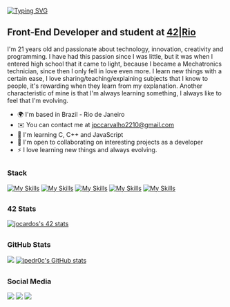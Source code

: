 <!--Hi <img src="https://raw.githubusercontent.com/kaueMarques/kaueMarques/master/hi.gif" width="40px"> my name is João Pedro-->
[![Typing SVG](https://readme-typing-svg.demolab.com?font=Rubik+Marker+Hatch&size=30&duration=1500&pause=3000&color=D25E04&vCenter=true&width=435&height=30&lines=Hi%2C+my+name+is+Jo%C3%A3o+Pedro)](https://git.io/typing-svg)


Front-End Developer and student at [42|Rio](https://42.rio)
------------------------------------------------

<p>I'm 21 years old and passionate about technology, innovation, creativity and programming. I have had this passion since I was little, but it was when I entered high school that it came to light, because I became a Mechatronics technician, since then I only fell in love even more. I learn new things with a certain ease, I love sharing/teaching/explaining subjects that I know to people, it's rewarding when they learn from my explanation. Another characteristic of mine is that I'm always learning something, I always like to feel that I'm evolving.</p>

* 🌍  I'm based in Brazil - Rio de Janeiro
* ✉️  You can contact me at [jpccarvalho2210@gmail.com](mailto:jpccarvalho2210@gmail.com)
* 🧠  I'm learning C, C++ and JavaScript
* 🤝  I'm open to collaborating on interesting projects as a developer
* ⚡  I love learning new things and always evolving.
 
##

### Stack
[![My Skills](https://skillicons.dev/icons?i=c)](https://docs.microsoft.com/en-us/cpp/?view=msvc-170)
[![My Skills](https://skillicons.dev/icons?i=cpp)](https://developer.mozilla.org/pt-BR/docs/Web/CSS)
[![My Skills](https://skillicons.dev/icons?i=js)](https://developer.mozilla.org/en-US/docs/Web/JavaScript)
[![My Skills](https://skillicons.dev/icons?i=html)](https://developer.mozilla.org/en-US/docs/Glossary/HTML5)
[![My Skills](https://skillicons.dev/icons?i=css)](https://developer.mozilla.org/pt-BR/docs/Web/CSS)

##

### 42 Stats
<div>
<a href="https://github.com/JaeSeoKim/badge42"><img src="https://badge42.vercel.app/api/v2/cl31v6hcl001608mf7g699st4/stats?cursusId=21&coalitionId=undefined" alt="jocardos's 42 stats" /></a>
</div>

##

### GitHub Stats
<div>
<a href="https://github.com/jpedr0c"><img src="https://github-readme-streak-stats.herokuapp.com/?user=jpedr0c&show_icons=true&count_private=true&theme=vision-friendly-dark&include_all_commits=true" /></a>
<a href="https://github.com/jpedr0c"><img src="https://github-readme-stats.vercel.app/api/top-langs/?username=jpedr0c&layout=compact&theme=vision-friendly-dark" alt="jpedr0c's GitHub stats" /></a>
</div>

##

 ### Social Media
 
 <div>
  <a href="https://instagram.com/jpedr0c" target="_blank"><img src="https://img.shields.io/badge/-Instagram-%23E4405F?style=for-the-badge&logo=instagram&logoColor=white" target="_blank"></a>
  <a href = "mailto:jpccarvalho2210@gmail.com"><img src="https://img.shields.io/badge/Gmail-D14836?style=for-the-badge&logo=gmail&logoColor=white" target="_blank"></a>
  <a href="https://www.linkedin.com/in/jpedroc" target="_blank"><img src="https://img.shields.io/badge/-LinkedIn-%230077B5?style=for-the-badge&logo=linkedin&logoColor=white" target="_blank"></a> 
</div>
